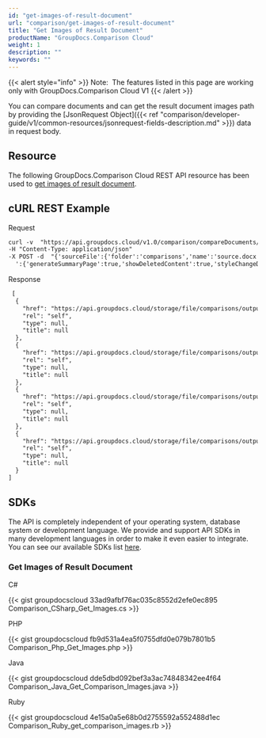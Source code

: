 ```yaml
---
id: "get-images-of-result-document"
url: "comparison/get-images-of-result-document"
title: "Get Images of Result Document"
productName: "GroupDocs.Comparison Cloud"
weight: 1
description: ""
keywords: ""
---
```


{{< alert style="info" >}}
Note:  The features listed in this page are working only with GroupDocs.Comparison Cloud V1
{{< /alert >}}

You can compare documents and can get the result document images path by providing the [JsonRequest Object]({{< ref "comparison/developer-guide/v1/common-resources/jsonrequest-fields-description.md" >}}) data in request body.

## Resource ##

The following GroupDocs.Comparison Cloud REST API resource has been used to [get images of result document](https://apireference.groupdocs.cloud/comparison/#!/Comparison/ComparisonImages).

## cURL REST Example ##

 Request

```html
curl -v  "https://api.groupdocs.cloud/v1.0/comparison/compareDocuments/images?outFolder#comparisons%2FoutputImages&#x26;appsid#XXXX&#x26;signature#XXX-XX"
-H "Content-Type: application/json"
-X POST -d  "{'sourceFile':{'folder':'comparisons','name':'source.docx','password':''},'targetFiles':[{'folder':'comparisons','name':'target.docx','password':''}],'settings
  ':{'generateSummaryPage':true,'showDeletedContent':true,'styleChangeDetection':true,'insertedItemsStyle':{'color':'Blue','beginSeparatorString':'','endSeparatorString':'','bold':false,'italic':false,'strikeThrough':false},'deletedItemsStyle':{'color':'Red','beginSeparatorString':'','endSeparatorString':'','bold':false,'italic':false,'strikeThrough':false},'styleChangedItemsStyle':{'color':'Green','beginSeparatorString':'','endSeparatorString':'','bold':false,'italic':false,'strikeThrough':false},'wordsSeparatorChars':[],'detailLevel':'Low','useFramesForDelInsElements':false,'calculateComponentCoordinates':false,'markDeletedInsertedContentDeep':false},'changes':[{'id':0,'action':'Reject'},{'id':1,'action':'Reject'}]}"
```

 Response

```html
 [
  {
    "href": "https://api.groupdocs.cloud/storage/file/comparisons/outputImages/0.jpg",
    "rel": "self",
    "type": null,
    "title": null
  },
  {
    "href": "https://api.groupdocs.cloud/storage/file/comparisons/outputImages/1.jpg",
    "rel": "self",
    "type": null,
    "title": null
  },
  {
    "href": "https://api.groupdocs.cloud/storage/file/comparisons/outputImages/2.jpg",
    "rel": "self",
    "type": null,
    "title": null
  },
  {
    "href": "https://api.groupdocs.cloud/storage/file/comparisons/outputImages/3.jpg",
    "rel": "self",
    "type": null,
    "title": null
  }
]
```

## SDKs ##

The API is completely independent of your operating system, database system or development language. We provide and support API SDKs in many development languages in order to make it even easier to integrate. You can see our available SDKs list [here](https://github.com/groupdocs-comparison-cloud).

### Get Images of Result Document ###

C#

{{< gist groupdocscloud 33ad9afbf76ac035c8552d2efe0ec895 Comparison_CSharp_Get_Images.cs >}}

PHP

{{< gist groupdocscloud fb9d531a4ea5f0755dfd0e079b7801b5 Comparison_Php_Get_Images.php >}}

Java

{{< gist groupdocscloud dde5dbd092bef3a3ac74848342ee4f64 Comparison_Java_Get_Comparison_Images.java >}}

Ruby

{{< gist groupdocscloud 4e15a0a5e68b0d2755592a552488d1ec Comparison_Ruby_get_comparison_images.rb >}}
